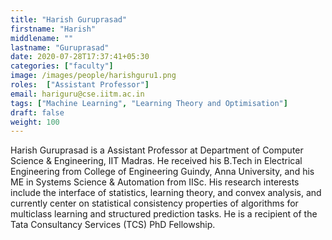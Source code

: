 ```yaml
---
title: "Harish Guruprasad"
firstname: "Harish"
middlename: ""
lastname: "Guruprasad"
date: 2020-07-28T17:37:41+05:30
categories: ["faculty"]
image: /images/people/harishguru1.png
roles:  ["Assistant Professor"]
email: hariguru@cse.iitm.ac.in
tags: ["Machine Learning", "Learning Theory and Optimisation"]
draft: false
weight: 100
---
```



Harish Guruprasad is a Assistant Professor at Department of Computer Science & Engineering, IIT Madras. He received his B.Tech in Electrical Engineering from College of Engineering Guindy, Anna University, and his ME in Systems Science & Automation from IISc. His research interests include the interface of statistics, learning theory, and convex analysis, and currently center on statistical consistency properties of algorithms for multiclass learning and structured prediction tasks. He is a recipient of the Tata Consultancy Services (TCS) PhD Fellowship.